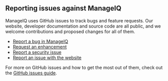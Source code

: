 
## Reporting issues against ManageIQ

ManageIQ uses GitHub issues to track bugs and feature requests. Our
website, developer documentation and source code are all public, and we
welcome contributions and proposed changes for all of them.

* [Report a bug in ManageIQ](https://github.com/ManageIQ/manageiq/issues/new?labels=bug)
* [Request an enhancement](https://github.com/ManageIQ/manageiq/issues/new?labels=enhancement)
* [Report a security issue](/community/security-issue)
* [Report an issue with the website](https://github.com/ManageIQ/manageiq.org/issues/new)

For more on GitHub issues and how to get the most out of them, check out the
[GitHub issues guide](https://guides.github.com/features/issues/).
